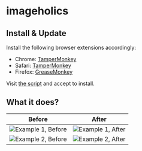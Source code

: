 # imageholics

## Install & Update

Install the following browser extensions accordingly:

   * Chrome: [TamperMonkey](https://chrome.google.com/webstore/detail/tampermonkey/dhdgffkkebhmkfjojejmpbldmpobfkfo?hl=en)
   * Safari: [TamperMonkey](https://safari.tampermonkey.net/tampermonkey.safariextz)
   * Firefox: [GreaseMonkey](https://addons.mozilla.org/zh-tw/firefox/addon/greasemonkey/) 

Visit [the script](https://raw.githubusercontent.com/initiumlab/imageholics/master/Imageholics.user.js) and accept to install.

## What it does?

| Before  | After |
| ------------- | ------------- |
| ![Example 1, Before](https://raw.githubusercontent.com/initiumlab/imageholics/master/misc/ex1-before.png) | ![Example 1, After](https://raw.githubusercontent.com/initiumlab/imageholics/master/misc/ex1-after.png) |
| ![Example 2, Before](https://raw.githubusercontent.com/initiumlab/imageholics/master/misc/ex2-before.png) | ![Example 2, After](https://raw.githubusercontent.com/initiumlab/imageholics/master/misc/ex2-after.png) |


